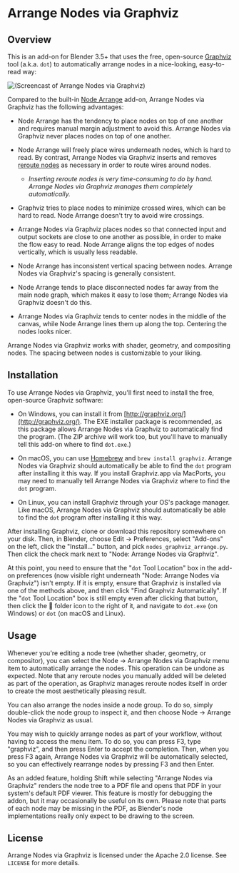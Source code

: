 # Arrange Nodes via Graphviz

## Overview

This is an add-on for Blender 3.5+ that uses the free, open-source [Graphviz](http://graphviz.org/) tool (a.k.a. `dot`) to automatically arrange nodes in a nice-looking, easy-to-read way:

![(Screencast of Arrange Nodes via Graphviz)](https://github.com/tachimarten/nodes-graphviz-arrange/raw/main/GraphvizScreencast.gif)

Compared to the built-in [Node Arrange] add-on, Arrange Nodes via Graphviz has the following advantages:

* Node Arrange has the tendency to place nodes on top of one another and requires manual margin adjustment to avoid this. Arrange Nodes via Graphviz never places nodes on top of one another.

* Node Arrange will freely place wires underneath nodes, which is hard to read. By contrast, Arrange Nodes via Graphviz inserts and removes [reroute nodes] as necessary in order to route wires around nodes.

  - *Inserting reroute nodes is very time-consuming to do by hand. Arrange Nodes via Graphviz manages them completely automatically.*

* Graphviz tries to place nodes to minimize crossed wires, which can be hard to read. Node Arrange doesn't try to avoid wire crossings.

* Arrange Nodes via Graphviz places nodes so that connected input and output sockets are close to one another as possible, in order to make the flow easy to read. Node Arrange aligns the top edges of nodes vertically, which is usually less readable.

* Node Arrange has inconsistent vertical spacing between nodes. Arrange Nodes via Graphviz's spacing is generally consistent.

* Node Arrange tends to place disconnected nodes far away from the main node graph, which makes it easy to lose them; Arrange Nodes via Graphviz doesn't do this.

* Arrange Nodes via Graphviz tends to center nodes in the middle of the canvas, while Node Arrange lines them up along the top. Centering the nodes looks nicer.

Arrange Nodes via Graphviz works with shader, geometry, and compositing nodes. The spacing between nodes is customizable to your liking.

## Installation

To use Arrange Nodes via Graphviz, you'll first need to install the free, open-source Graphviz software:

* On Windows, you can install it from [http://graphviz.org/](http://graphviz.org/). The EXE installer package is recommended, as this package allows Arrange Nodes via Graphviz to automatically find the program. (The ZIP archive will work too, but you'll have to manually tell this add-on where to find `dot.exe`.)

* On macOS, you can use [Homebrew](https://brew.sh/) and `brew install graphviz`. Arrange Nodes via Graphviz should automatically be able to find the `dot` program after installing it this way. If you install Graphviz.app via MacPorts, you may need to manually tell Arrange Nodes via Graphviz where to find the `dot` program.

* On Linux, you can install Graphviz through your OS's package manager. Like macOS, Arrange Nodes via Graphviz should automatically be able to find the `dot` program after installing it this way.

After installing Graphviz, clone or download this repository somewhere on your disk. Then, in Blender, choose Edit → Preferences, select "Add-ons" on the left, click the "Install…" button, and pick `nodes_graphviz_arrange.py`. Then click the check mark next to "Node: Arrange Nodes via Graphviz".

At this point, you need to ensure that the "`dot` Tool Location" box in the add-on preferences (now visible right underneath "Node: Arrange Nodes via Graphviz") isn't empty. If it is empty, ensure that Graphviz is installed via one of the methods above, and then click "Find Graphviz Automatically". If the "`dot` Tool Location" box is still empty even after clicking that button, then click the 📁 folder icon to the right of it, and navigate to `dot.exe` (on Windows) or `dot` (on macOS and Linux).

## Usage

Whenever you're editing a node tree (whether shader, geometry, or compositor), you can select the Node → Arrange Nodes via Graphviz menu item to automatically arrange the nodes. This operation can be undone as expected. Note that any reroute nodes you manually added will be deleted as part of the operation, as Graphviz manages reroute nodes itself in order to create the most aesthetically pleasing result.

You can also arrange the nodes inside a node group. To do so, simply double-click the node group to inspect it, and then choose Node → Arrange Nodes via Graphviz as usual.

You may wish to quickly arrange nodes as part of your workflow, without having to access the menu item. To do so, you can press F3, type "graphviz", and then press Enter to accept the completion. Then, when you press F3 again, Arrange Nodes via Graphviz will be automatically selected, so you can effectively rearrange nodes by pressing F3 and then Enter.

As an added feature, holding Shift while selecting "Arrange Nodes via Graphviz" renders the node tree to a PDF file and opens that PDF in your system's default PDF viewer. This feature is mostly for debugging the addon, but it may occasionally be useful on its own. Please note that parts of each node may be missing in the PDF, as Blender's node implementations really only expect to be drawing to the screen.

## License

Arrange Nodes via Graphviz is licensed under the Apache 2.0 license. See `LICENSE` for more details.

[Node Arrange]: https://docs.blender.org/manual/en/latest/addons/node/node_arrange.html

[reroute nodes]: https://docs.blender.org/manual/en/latest/interface/controls/nodes/reroute.html
